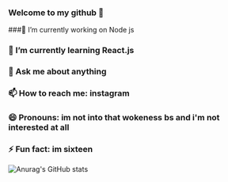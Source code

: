 ### Welcome to my github 👋


###🔭 I’m currently working on Node js
### 🌱 I’m currently learning React.js
### 💬 Ask me about anything
### 📫 How to reach me: instagram
### 😄 Pronouns: im not into that wokeness bs and i'm not interested at all 
### ⚡ Fun fact: im sixteen

![Anurag's GitHub stats](https://github-readme-stats.vercel.app/api?username=darelljay&show_icons=true&theme=radical)
